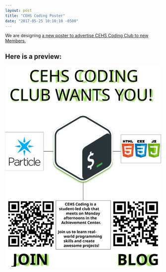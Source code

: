 ```yaml
---
layout: post
title: "CEHS Coding Poster"
date: "2017-05-25 10:10:10 -0500"
---
```


We are designing [a new poster to advertise CEHS Coding Club to new Members.](/poster/new-poster.pdf)

## Here is a preview:

<pre>
<img src="/poster/new-poster.svg">
</pre>
